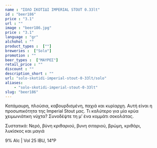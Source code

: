 ```yaml
---
name : "ΣΟΛΟ ΣΚΟΤΙΔΙ IMPERIAL STOUT 0.33lt"
id : "beer186"
price : "3.1"
url : ""
image : "beer186.jpg"
price : "3.1"
language : "gr"
alchohol : ""
product_types :  [""]
breweries :  ["Solo"]
promotion : ""
beer_types :  ["ΜΑΥΡΕΣ"]
retail_price : ""
discount : ""
description_short : ""
url: "solo-skotidi-imperial-stout-0-33lt/solo"
aliases: 
    - "solo-skotidi-imperial-stout-0-33lt"
slug: "beer186"
---
```


Κατάμαυρη, πλούσια, καβουρδισμένη, παχιά και κυρίαρχη. Αυτή είναι η προσωπικότητα της Imperial Stout μας. Τι καλύτερο για μία κρύα χειμωνιάτικη νύχτα? Συνοδέψτε τη μ’ ένα κομμάτι σοκολάτας.

Συστατικά: Νερό, βύνη κριθαριού, βυνη σιταριού, βρώμη, κριθάρι, λυκίσκος και μαγιά

9% Alc | Vol 25 IBU, 14°P